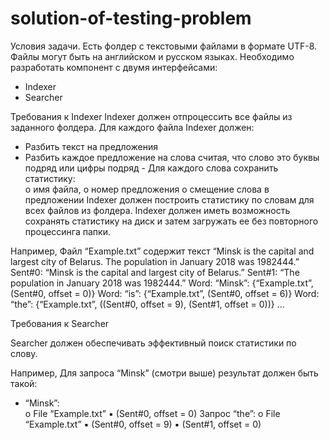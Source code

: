 # solution-of-testing-problem
Условия задачи. 
Есть фолдер с текстовыми файлами в формате UTF-8. Файлы могут быть на английском и русском языках. 
Необходимо разработать компонент с двумя интерфейсами: 
-	Indexer 
-	Searcher 
 
Требования к Indexer 
Indexer должен отпроцессить все файлы из заданного фолдера. 
Для каждого файла Indexer должен: 
-	Разбить текст на предложения 
-	Разбить каждое предложение на слова считая, что слово это буквы подряд или цифры подряд - 	Для каждого слова сохранить статистику:  
o имя файла,  o номер предложения o смещение слова в предложении 
Indexer должен построить статистику по словам для всех файлов из фолдера. 
Indexer должен иметь возможность сохранять статистику на диск и затем загружать ее без повторного процессинга папки. 
 
Например, 
Файл “Example.txt” содержит текст “Minsk is the capital and largest city of Belarus. The population in January 2018 was 1982444.” 
Sent#0: “Minsk is the capital and largest city of Belarus.” 
Sent#1: “The population in January 2018 was 1982444.” 
Word: “Minsk”: {“Example.txt”, (Sent#0, offset = 0)} 
Word: “is”: {“Example.txt”, (Sent#0, offset = 6)} 
Word: “the”: {“Example.txt”, ((Sent#0, offset = 9), (Sent#1, offset = 0))} 
… 
 
Требования к Searcher 
 
Searcher должен обеспечивать эффективный поиск статистики по слову. 
 
Например, 
Для запроса “Minsk” (смотри выше) результат должен быть такой:  
- 	“Minsk”:  
o	File “Example.txt” 
▪	(Sent#0, offset = 0) 
Запрос “the”: 
o	File “Example.txt” 
▪	(Sent#0, offset = 9) 
▪	(Sent#1, offset = 0) 
